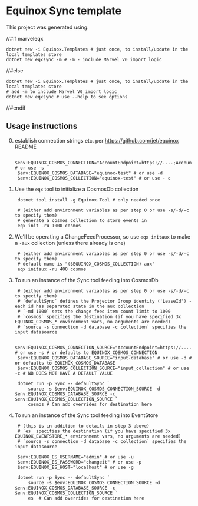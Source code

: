 # Equinox Sync template

This project was generated using:

//#if marveleqx

    dotnet new -i Equinox.Templates # just once, to install/update in the local templates store
    dotnet new eqxsync -m # -m - include Marvel V0 import logic

//#else

    dotnet new -i Equinox.Templates # just once, to install/update in the local templates store
    # add -m to include Marvel V0 import logic
    dotnet new eqxsync # use --help to see options

//#endif

## Usage instructions

0. establish connection strings etc. per https://github.com/jet/equinox README

        $env:EQUINOX_COSMOS_CONNECTION="AccountEndpoint=https://....;AccountKey=....=;" # or use -s
        $env:EQUINOX_COSMOS_DATABASE="equinox-test" # or use -d
        $env:EQUINOX_COSMOS_COLLECTION="equinox-test" # or use - c

1. Use the `eqx` tool to initialize a CosmosDb collection

        dotnet tool install -g Equinox.Tool # only needed once

        # (either add environment variables as per step 0 or use -s/-d/-c to specify them)
        # generate a cosmos collection to store events in
        eqx init -ru 1000 cosmos

2. We'll be operating a ChangeFeedProcessor, so use `eqx initaux` to make a `-aux` collection (unless there already is one)

        # (either add environment variables as per step 0 or use -s/-d/-c to specify them)
        # default name is "($EQUINOX_COSMOS_COLLECTION)-aux"
        eqx initaux -ru 400 cosmos

3. To run an instance of the Sync tool feeding into CosmosDb

        # (either add environment variables as per step 0 or use -s/-d/-c to specify them)
        # `defaultSync` defines the Projector Group identity ('LeaseId') - each id has separated state in the aux collection
        # `-md 1000` sets the change feed item count limit to 1000
        # `cosmos` specifies the destination (if you have specified 3x EQUINOX_COSMOS_* environment vars, no arguments are needed)
        # `source -s connection -d database -c collection` specifies the input datasource

        $env:EQUINOX_COSMOS_CONNECTION_SOURCE="AccountEndpoint=https://....;AccountKey=....=;" # or use -s # or defaults to EQUINOX_COSMOS_CONNECTION
        $env:EQUINOX_COSMOS_DATABASE_SOURCE="input-database" # or use -d # or defaults to EQUINOX_COSMOS_DATABASE
        $env:EQUINOX_COSMOS_COLLECTION_SOURCE="input_collection" # or use -c # NB DOES NOT HAVE A DEFAULT VALUE

        dotnet run -p Sync -- defaultSync `
            source -s $env:EQUINOX_COSMOS_CONNECTION_SOURCE -d $env:EQUINOX_COSMOS_DATABASE_SOURCE -c $env:EQUINOX_COSMOS_COLLECTION_SOURCE `
            cosmos # Can add overrides for destination here

4. To run an instance of the Sync tool feeding into EventStore

        # (this is in addition to details in step 3 above)
		# `es` specifies the destination (if you have specified 3x EQUINOX_EVENTSTORE_* environment vars, no arguments are needed)
        # `source -s connection -d database -c collection` specifies the input datasource

		$env:EQUINOX_ES_USERNAME="admin" # or use -u
		$env:EQUINOX_ES_PASSWORD="changeit" # or use -p
		$env:EQUINOX_ES_HOST="localhost" # or use -g

        dotnet run -p Sync -- defaultSync `
            source -s $env:EQUINOX_COSMOS_CONNECTION_SOURCE -d $env:EQUINOX_COSMOS_DATABASE_SOURCE -c $env:EQUINOX_COSMOS_COLLECTION_SOURCE `
            es  # Can add overrides for destination here